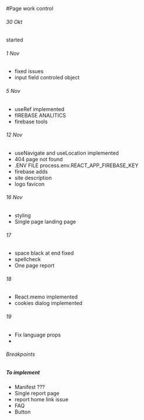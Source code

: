 #Page work control

###### 30 Okt
started 
###### 1 Nov
- fixed issues
- input field controled object
###### 5 Nov
- useRef implemented
- fIREBASE ANALITICS
- firebase tools
###### 12 Nov
- useNavigate and useLocation implemented
- 404 page not found
- .ENV FILE process.env.REACT_APP_FIREBASE_KEY
- firebase adds
- site description
- logo favicon
###### 16 Nov
- styling
- Single page landing page
###### 17
- space black at end fixed
- spellcheck
- One page report
###### 18
- React.memo implemented
- cookies dialog implemented
###### 19
- Fix language props
- 

###### Breakpoints
##### To implement
- Manifest ???
- Single report page
- report home link issue
- FAQ
- Button
